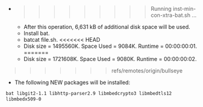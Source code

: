 * >>>>>>>>> Running inst-min-con-xtra-bat.sh ...
  * After this operation, 6,631 kB of additional disk space will be used.
  * Install bat.
  * batcat file.sh.
<<<<<<< HEAD
  * Disk size = 1495560K. Space Used = 9084K. Runtime = 00:00:00:01.
=======
  * Disk size = 1721608K. Space Used = 9080K. Runtime = 00:00:00:02.
>>>>>>> refs/remotes/origin/bullseye
  * The following NEW packages will be installed:
  ```bash
bat libgit2-1.1 libhttp-parser2.9 libmbedcrypto3 libmbedtls12
libmbedx509-0
  ```
